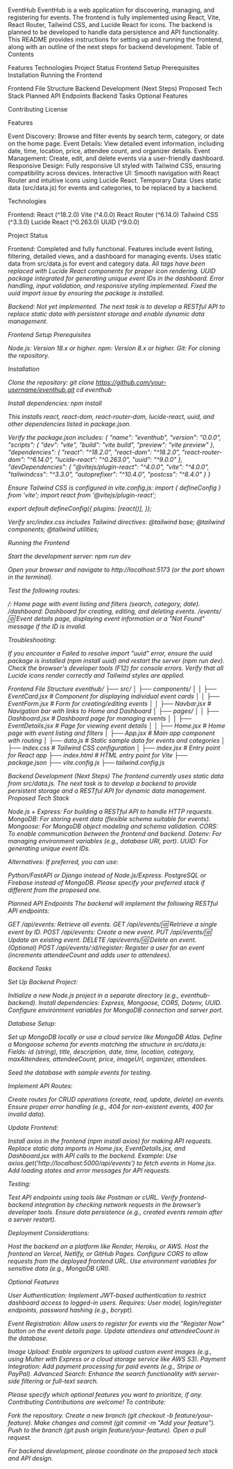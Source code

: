 EventHub
EventHub is a web application for discovering, managing, and registering for events. The frontend is fully implemented using React, Vite, React Router, Tailwind CSS, and Lucide React for icons. The backend is planned to be developed to handle data persistence and API functionality. This README provides instructions for setting up and running the frontend, along with an outline of the next steps for backend development.
Table of Contents

Features
Technologies
Project Status
Frontend Setup
Prerequisites
Installation
Running the Frontend


Frontend File Structure
Backend Development (Next Steps)
Proposed Tech Stack
Planned API Endpoints
Backend Tasks
Optional Features


Contributing
License

Features

Event Discovery: Browse and filter events by search term, category, or date on the home page.
Event Details: View detailed event information, including date, time, location, price, attendee count, and organizer details.
Event Management: Create, edit, and delete events via a user-friendly dashboard.
Responsive Design: Fully responsive UI styled with Tailwind CSS, ensuring compatibility across devices.
Interactive UI: Smooth navigation with React Router and intuitive icons using Lucide React.
Temporary Data: Uses static data (src/data.js) for events and categories, to be replaced by a backend.

Technologies

Frontend:
React (^18.2.0)
Vite (^4.0.0)
React Router (^6.14.0)
Tailwind CSS (^3.3.0)
Lucide React (^0.263.0)
UUID (^9.0.0)



Project Status

Frontend: Completed and fully functional.
Features include event listing, filtering, detailed views, and a dashboard for managing events.
Uses static data from src/data.js for event and category data.
All <i data-lucide> tags have been replaced with Lucide React components for proper icon rendering.
UUID package integrated for generating unique event IDs in the dashboard.
Error handling, input validation, and responsive styling implemented.
Fixed the uuid import issue by ensuring the package is installed.


Backend: Not yet implemented. The next task is to develop a RESTful API to replace static data with persistent storage and enable dynamic data management.

Frontend Setup
Prerequisites

Node.js: Version 18.x or higher.
npm: Version 8.x or higher.
Git: For cloning the repository.

Installation

Clone the repository:
git clone https://github.com/your-username/eventhub.git
cd eventhub


Install dependencies:
npm install

This installs react, react-dom, react-router-dom, lucide-react, uuid, and other dependencies listed in package.json.

Verify the package.json includes:
{
  "name": "eventhub",
  "version": "0.0.0",
  "scripts": {
    "dev": "vite",
    "build": "vite build",
    "preview": "vite preview"
  },
  "dependencies": {
    "react": "^18.2.0",
    "react-dom": "^18.2.0",
    "react-router-dom": "^6.14.0",
    "lucide-react": "^0.263.0",
    "uuid": "^9.0.0"
  },
  "devDependencies": {
    "@vitejs/plugin-react": "^4.0.0",
    "vite": "^4.0.0",
    "tailwindcss": "^3.3.0",
    "autoprefixer": "^10.4.0",
    "postcss": "^8.4.0"
  }
}


Ensure Tailwind CSS is configured in vite.config.js:
import { defineConfig } from 'vite';
import react from '@vitejs/plugin-react';

export default defineConfig({
  plugins: [react()],
});


Verify src/index.css includes Tailwind directives:
@tailwind base;
@tailwind components;
@tailwind utilities;



Running the Frontend

Start the development server:
npm run dev


Open your browser and navigate to http://localhost:5173 (or the port shown in the terminal).

Test the following routes:

/: Home page with event listing and filters (search, category, date).
/dashboard: Dashboard for creating, editing, and deleting events.
/events/:id: Event details page, displaying event information or a "Not Found" message if the ID is invalid.


Troubleshooting:

If you encounter a Failed to resolve import "uuid" error, ensure the uuid package is installed (npm install uuid) and restart the server (npm run dev).
Check the browser's developer tools (F12) for console errors.
Verify that all Lucide icons render correctly and Tailwind styles are applied.



Frontend File Structure
eventhub/
├── src/
│   ├── components/
│   │   ├── EventCard.jsx        # Component for displaying individual event cards
│   │   ├── EventForm.jsx        # Form for creating/editing events
│   │   ├── Navbar.jsx           # Navigation bar with links to Home and Dashboard
│   ├── pages/
│   │   ├── Dashboard.jsx        # Dashboard page for managing events
│   │   ├── EventDetails.jsx     # Page for viewing event details
│   │   ├── Home.jsx             # Home page with event listing and filters
│   ├── App.jsx                  # Main app component with routing
│   ├── data.js                  # Static sample data for events and categories
│   ├── index.css                # Tailwind CSS configuration
│   ├── index.jsx                # Entry point for React app
├── index.html                   # HTML entry point for Vite
├── package.json
├── vite.config.js
├── tailwind.config.js

Backend Development (Next Steps)
The frontend currently uses static data from src/data.js. The next task is to develop a backend to provide persistent storage and a RESTful API for dynamic data management.
Proposed Tech Stack

Node.js + Express: For building a RESTful API to handle HTTP requests.
MongoDB: For storing event data (flexible schema suitable for events).
Mongoose: For MongoDB object modeling and schema validation.
CORS: To enable communication between the frontend and backend.
Dotenv: For managing environment variables (e.g., database URI, port).
UUID: For generating unique event IDs.

Alternatives: If preferred, you can use:

Python/FastAPI or Django instead of Node.js/Express.
PostgreSQL or Firebase instead of MongoDB.
Please specify your preferred stack if different from the proposed one.

Planned API Endpoints
The backend will implement the following RESTful API endpoints:

GET /api/events: Retrieve all events.
GET /api/events/:id: Retrieve a single event by ID.
POST /api/events: Create a new event.
PUT /api/events/:id: Update an existing event.
DELETE /api/events/:id: Delete an event.
(Optional) POST /api/events/:id/register: Register a user for an event (increments attendeeCount and adds user to attendees).

Backend Tasks

Set Up Backend Project:

Initialize a new Node.js project in a separate directory (e.g., eventhub-backend).
Install dependencies: Express, Mongoose, CORS, Dotenv, UUID.
Configure environment variables for MongoDB connection and server port.


Database Setup:

Set up MongoDB locally or use a cloud service like MongoDB Atlas.
Define a Mongoose schema for events matching the structure in src/data.js:
Fields: id (string), title, description, date, time, location, category, maxAttendees, attendeeCount, price, imageUrl, organizer, attendees.


Seed the database with sample events for testing.


Implement API Routes:

Create routes for CRUD operations (create, read, update, delete) on events.
Ensure proper error handling (e.g., 404 for non-existent events, 400 for invalid data).


Update Frontend:

Install axios in the frontend (npm install axios) for making API requests.
Replace static data imports in Home.jsx, EventDetails.jsx, and Dashboard.jsx with API calls to the backend.
Example: Use axios.get('http://localhost:5000/api/events') to fetch events in Home.jsx.
Add loading states and error messages for API requests.


Testing:

Test API endpoints using tools like Postman or cURL.
Verify frontend-backend integration by checking network requests in the browser’s developer tools.
Ensure data persistence (e.g., created events remain after a server restart).


Deployment Considerations:

Host the backend on a platform like Render, Heroku, or AWS.
Host the frontend on Vercel, Netlify, or GitHub Pages.
Configure CORS to allow requests from the deployed frontend URL.
Use environment variables for sensitive data (e.g., MongoDB URI).



Optional Features

User Authentication: Implement JWT-based authentication to restrict dashboard access to logged-in users.
Requires: User model, login/register endpoints, password hashing (e.g., bcrypt).


Event Registration: Allow users to register for events via the "Register Now" button on the event details page.
Update attendees and attendeeCount in the database.


Image Upload: Enable organizers to upload custom event images (e.g., using Multer with Express or a cloud storage service like AWS S3).
Payment Integration: Add payment processing for paid events (e.g., Stripe or PayPal).
Advanced Search: Enhance the search functionality with server-side filtering or full-text search.

Please specify which optional features you want to prioritize, if any.
Contributing
Contributions are welcome! To contribute:

Fork the repository.
Create a new branch (git checkout -b feature/your-feature).
Make changes and commit (git commit -m "Add your feature").
Push to the branch (git push origin feature/your-feature).
Open a pull request.

For backend development, please coordinate on the proposed tech stack and API design.
